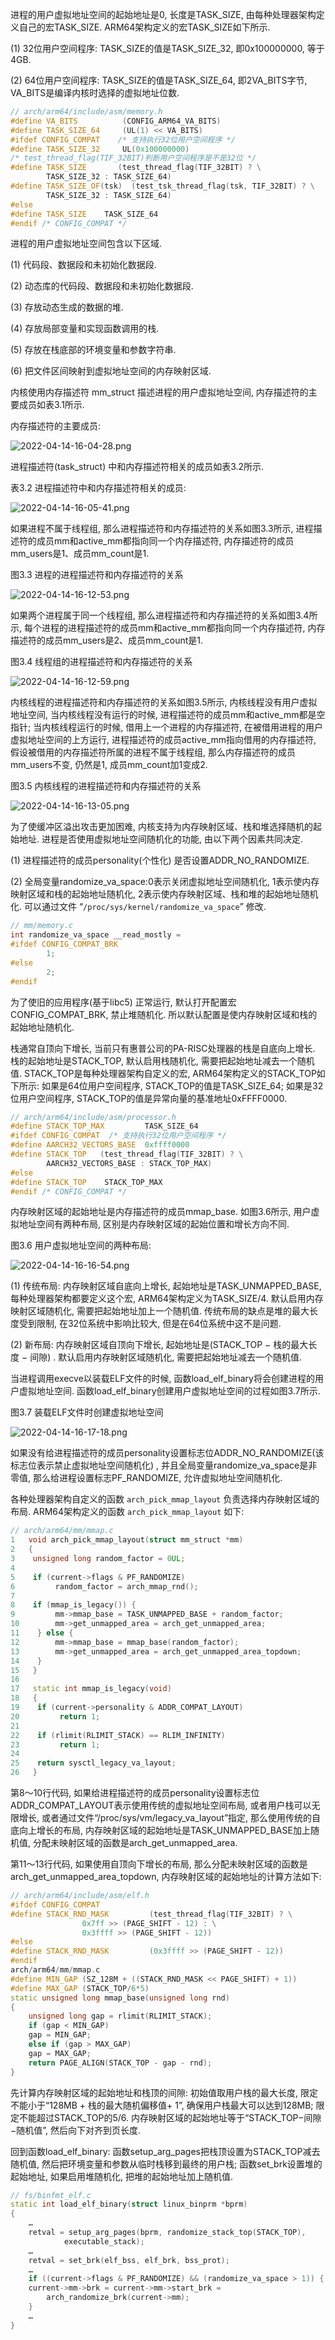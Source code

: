 
进程的用户虚拟地址空间的起始地址是0, 长度是TASK_SIZE, 由每种处理器架构定义自己的宏TASK_SIZE. ARM64架构定义的宏TASK_SIZE如下所示. 

(1) 32位用户空间程序: TASK_SIZE的值是TASK_SIZE_32, 即0x100000000, 等于4GB. 

(2) 64位用户空间程序: TASK_SIZE的值是TASK_SIZE_64, 即2VA_BITS字节, VA_BITS是编译内核时选择的虚拟地址位数. 

```cpp
// arch/arm64/include/asm/memory.h
#define VA_BITS          (CONFIG_ARM64_VA_BITS)
#define TASK_SIZE_64     (UL(1) << VA_BITS)
#ifdef CONFIG_COMPAT    /* 支持执行32位用户空间程序 */
#define TASK_SIZE_32     UL(0x100000000)
/* test_thread_flag(TIF_32BIT)判断用户空间程序是不是32位 */
#define TASK_SIZE       (test_thread_flag(TIF_32BIT) ? \
		TASK_SIZE_32 : TASK_SIZE_64)
#define TASK_SIZE_OF(tsk)  (test_tsk_thread_flag(tsk, TIF_32BIT) ? \
		TASK_SIZE_32 : TASK_SIZE_64)
#else
#define TASK_SIZE    TASK_SIZE_64
#endif /* CONFIG_COMPAT */
```

进程的用户虚拟地址空间包含以下区域. 

(1) 代码段、数据段和未初始化数据段. 

(2) 动态库的代码段、数据段和未初始化数据段. 

(3) 存放动态生成的数据的堆. 

(4) 存放局部变量和实现函数调用的栈. 

(5) 存放在栈底部的环境变量和参数字符串. 

(6) 把文件区间映射到虚拟地址空间的内存映射区域. 

内核使用内存描述符 mm_struct 描述进程的用户虚拟地址空间, 内存描述符的主要成员如表3.1所示. 

内存描述符的主要成员:

![2022-04-14-16-04-28.png](./images/2022-04-14-16-04-28.png)

进程描述符(task_struct) 中和内存描述符相关的成员如表3.2所示. 

表3.2 进程描述符中和内存描述符相关的成员:

![2022-04-14-16-05-41.png](./images/2022-04-14-16-05-41.png)

如果进程不属于线程组, 那么进程描述符和内存描述符的关系如图3.3所示, 进程描述符的成员mm和active_mm都指向同一个内存描述符, 内存描述符的成员mm_users是1、成员mm_count是1. 

图3.3 进程的进程描述符和内存描述符的关系

![2022-04-14-16-12-53.png](./images/2022-04-14-16-12-53.png)

如果两个进程属于同一个线程组, 那么进程描述符和内存描述符的关系如图3.4所示, 每个进程的进程描述符的成员mm和active_mm都指向同一个内存描述符, 内存描述符的成员mm_users是2、成员mm_count是1. 

图3.4 线程组的进程描述符和内存描述符的关系

![2022-04-14-16-12-59.png](./images/2022-04-14-16-12-59.png)

内核线程的进程描述符和内存描述符的关系如图3.5所示, 内核线程没有用户虚拟地址空间, 当内核线程没有运行的时候, 进程描述符的成员mm和active_mm都是空指针; 当内核线程运行的时候, 借用上一个进程的内存描述符, 在被借用进程的用户虚拟地址空间的上方运行, 进程描述符的成员active_mm指向借用的内存描述符, 假设被借用的内存描述符所属的进程不属于线程组, 那么内存描述符的成员mm_users不变, 仍然是1, 成员mm_count加1变成2. 

图3.5 内核线程的进程描述符和内存描述符的关系

![2022-04-14-16-13-05.png](./images/2022-04-14-16-13-05.png)

为了使缓冲区溢出攻击更加困难, 内核支持为内存映射区域、栈和堆选择随机的起始地址. 进程是否使用虚拟地址空间随机化的功能, 由以下两个因素共同决定. 

(1) 进程描述符的成员personality(个性化) 是否设置ADDR_NO_RANDOMIZE. 

(2) 全局变量randomize_va_space:0表示关闭虚拟地址空间随机化, 1表示使内存映射区域和栈的起始地址随机化, 2表示使内存映射区域、栈和堆的起始地址随机化. 可以通过文件 “`/proc/sys/kernel/randomize_va_space`” 修改. 

```cpp
// mm/memory.c
int randomize_va_space __read_mostly =
#ifdef CONFIG_COMPAT_BRK
		1;
#else
		2;
#endif
```

为了使旧的应用程序(基于libc5) 正常运行, 默认打开配置宏CONFIG_COMPAT_BRK, 禁止堆随机化. 所以默认配置是使内存映射区域和栈的起始地址随机化. 

栈通常自顶向下增长, 当前只有惠普公司的PA-RISC处理器的栈是自底向上增长. 栈的起始地址是STACK_TOP, 默认启用栈随机化, 需要把起始地址减去一个随机值. STACK_TOP是每种处理器架构自定义的宏, ARM64架构定义的STACK_TOP如下所示: 如果是64位用户空间程序, STACK_TOP的值是TASK_SIZE_64; 如果是32位用户空间程序, STACK_TOP的值是异常向量的基准地址0xFFFF0000. 

```cpp
// arch/arm64/include/asm/processor.h
#define STACK_TOP_MAX         TASK_SIZE_64
#ifdef CONFIG_COMPAT  /* 支持执行32位用户空间程序 */
#define AARCH32_VECTORS_BASE  0xffff0000
#define STACK_TOP   (test_thread_flag(TIF_32BIT) ? \
		AARCH32_VECTORS_BASE : STACK_TOP_MAX)
#else
#define STACK_TOP    STACK_TOP_MAX
#endif /* CONFIG_COMPAT */
```

内存映射区域的起始地址是内存描述符的成员mmap_base. 如图3.6所示, 用户虚拟地址空间有两种布局, 区别是内存映射区域的起始位置和增长方向不同. 

图3.6 用户虚拟地址空间的两种布局:

![2022-04-14-16-16-54.png](./images/2022-04-14-16-16-54.png)

(1) 传统布局: 内存映射区域自底向上增长, 起始地址是TASK_UNMAPPED_BASE, 每种处理器架构都要定义这个宏, ARM64架构定义为TASK_SIZE/4. 默认启用内存映射区域随机化, 需要把起始地址加上一个随机值. 传统布局的缺点是堆的最大长度受到限制, 在32位系统中影响比较大, 但是在64位系统中这不是问题. 

(2) 新布局: 内存映射区域自顶向下增长, 起始地址是(STACK_TOP − 栈的最大长度 − 间隙) . 默认启用内存映射区域随机化, 需要把起始地址减去一个随机值. 

当进程调用execve以装载ELF文件的时候, 函数load_elf_binary将会创建进程的用户虚拟地址空间. 函数load_elf_binary创建用户虚拟地址空间的过程如图3.7所示. 

图3.7 装载ELF文件时创建虚拟地址空间

![2022-04-14-16-17-18.png](./images/2022-04-14-16-17-18.png)

如果没有给进程描述符的成员personality设置标志位ADDR_NO_RANDOMIZE(该标志位表示禁止虚拟地址空间随机化) , 并且全局变量randomize_va_space是非零值, 那么给进程设置标志PF_RANDOMIZE, 允许虚拟地址空间随机化. 

各种处理器架构自定义的函数 `arch_pick_mmap_layout` 负责选择内存映射区域的布局. ARM64架构定义的函数 `arch_pick_mmap_layout` 如下: 

```cpp
// arch/arm64/mm/mmap.c
1   void arch_pick_mmap_layout(struct mm_struct *mm)
2   {
3    unsigned long random_factor = 0UL;
4
5    if (current->flags & PF_RANDOMIZE)
6         random_factor = arch_mmap_rnd();
7
8    if (mmap_is_legacy()) {
9         mm->mmap_base = TASK_UNMAPPED_BASE + random_factor;
10        mm->get_unmapped_area = arch_get_unmapped_area;
11    } else {
12        mm->mmap_base = mmap_base(random_factor);
13        mm->get_unmapped_area = arch_get_unmapped_area_topdown;
14    }
15   }
16
17   static int mmap_is_legacy(void)
18   {
19    if (current->personality & ADDR_COMPAT_LAYOUT)
20         return 1;
21
22    if (rlimit(RLIMIT_STACK) == RLIM_INFINITY)
23         return 1;
24
25    return sysctl_legacy_va_layout;
26   }
```

第8～10行代码, 如果给进程描述符的成员personality设置标志位ADDR_COMPAT_LAYOUT表示使用传统的虚拟地址空间布局, 或者用户栈可以无限增长, 或者通过文件“/proc/sys/vm/legacy_va_layout”指定, 那么使用传统的自底向上增长的布局, 内存映射区域的起始地址是TASK_UNMAPPED_BASE加上随机值, 分配未映射区域的函数是arch_get_unmapped_area. 

第11～13行代码, 如果使用自顶向下增长的布局, 那么分配未映射区域的函数是arch_get_unmapped_area_topdown, 内存映射区域的起始地址的计算方法如下: 

```cpp
// arch/arm64/include/asm/elf.h
#ifdef CONFIG_COMPAT
#define STACK_RND_MASK         (test_thread_flag(TIF_32BIT) ? \
				0x7ff >> (PAGE_SHIFT - 12) : \
				0x3ffff >> (PAGE_SHIFT - 12))
#else
#define STACK_RND_MASK         (0x3ffff >> (PAGE_SHIFT - 12))
#endif
arch/arm64/mm/mmap.c
#define MIN_GAP (SZ_128M + ((STACK_RND_MASK << PAGE_SHIFT) + 1))
#define MAX_GAP (STACK_TOP/6*5)
static unsigned long mmap_base(unsigned long rnd)
{
	unsigned long gap = rlimit(RLIMIT_STACK);
	if (gap < MIN_GAP)
	gap = MIN_GAP;
	else if (gap > MAX_GAP)
	gap = MAX_GAP;
	return PAGE_ALIGN(STACK_TOP - gap - rnd);
}
```

先计算内存映射区域的起始地址和栈顶的间隙: 初始值取用户栈的最大长度, 限定不能小于“128MB + 栈的最大随机偏移值+ 1”, 确保用户栈最大可以达到128MB; 限定不能超过STACK_TOP的5/6. 内存映射区域的起始地址等于“STACK_TOP−间隙−随机值”, 然后向下对齐到页长度. 

回到函数load_elf_binary: 函数setup_arg_pages把栈顶设置为STACK_TOP减去随机值, 然后把环境变量和参数从临时栈移到最终的用户栈; 函数set_brk设置堆的起始地址, 如果启用堆随机化, 把堆的起始地址加上随机值. 

```cpp
// fs/binfmt_elf.c
static int load_elf_binary(struct linux_binprm *bprm)
{
	…
	retval = setup_arg_pages(bprm, randomize_stack_top(STACK_TOP),
			executable_stack);
	…
	retval = set_brk(elf_bss, elf_brk, bss_prot);
	…
	if ((current->flags & PF_RANDOMIZE) && (randomize_va_space > 1)) {
	current->mm->brk = current->mm->start_brk =
		arch_randomize_brk(current->mm);
	}
	…
}
```